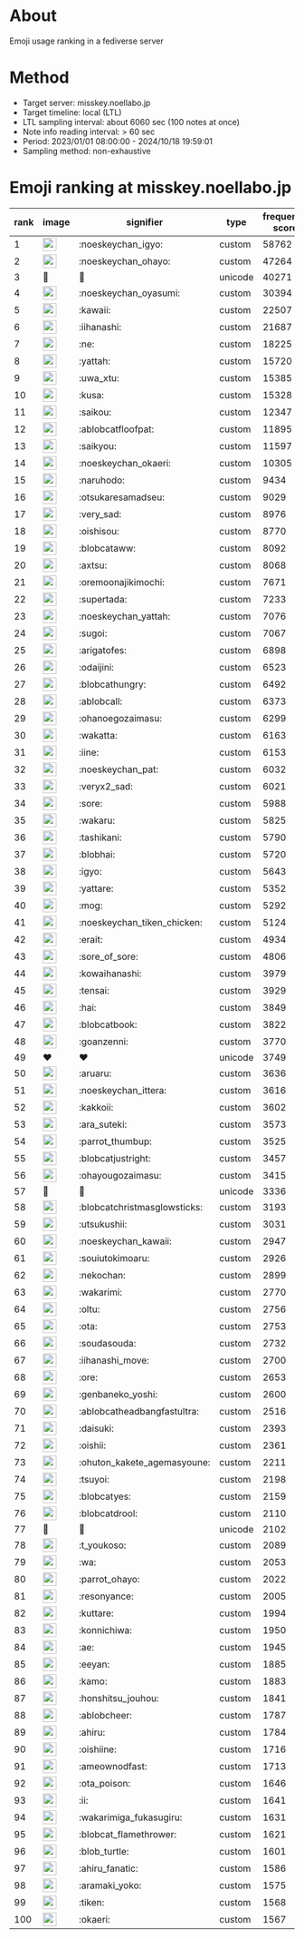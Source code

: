 # About
Emoji usage ranking in a fediverse server

# Method
- Target server: misskey.noellabo.jp
- Target timeline: local (LTL)
- LTL sampling interval: about 6060 sec (100 notes at once)
- Note info reading interval: > 60 sec
- Period: 2023/01/01 08:00:00 - 2024/10/18 19:59:01 
- Sampling method: non-exhaustive

# Emoji ranking at misskey.noellabo.jp

|rank|image|signifier|type|frequency score|
|----|----|----|----|----|
|1|<img height="24" src="https://misskey.noellabo.jp/emoji/noeskeychan_igyo.webp">|:noeskeychan_igyo:|custom|58762|
|2|<img height="24" src="https://misskey.noellabo.jp/emoji/noeskeychan_ohayo.webp">|:noeskeychan_ohayo:|custom|47264|
|3|🎉|🎉|unicode|40271|
|4|<img height="24" src="https://misskey.noellabo.jp/emoji/noeskeychan_oyasumi.webp">|:noeskeychan_oyasumi:|custom|30394|
|5|<img height="24" src="https://misskey.noellabo.jp/emoji/kawaii.webp">|:kawaii:|custom|22507|
|6|<img height="24" src="https://misskey.noellabo.jp/emoji/iihanashi.webp">|:iihanashi:|custom|21687|
|7|<img height="24" src="https://misskey.noellabo.jp/emoji/ne.webp">|:ne:|custom|18225|
|8|<img height="24" src="https://misskey.noellabo.jp/emoji/yattah.webp">|:yattah:|custom|15720|
|9|<img height="24" src="https://misskey.noellabo.jp/emoji/uwa_xtu.webp">|:uwa_xtu:|custom|15385|
|10|<img height="24" src="https://misskey.noellabo.jp/emoji/kusa.webp">|:kusa:|custom|15328|
|11|<img height="24" src="https://misskey.noellabo.jp/emoji/saikou.webp">|:saikou:|custom|12347|
|12|<img height="24" src="https://misskey.noellabo.jp/emoji/ablobcatfloofpat.webp">|:ablobcatfloofpat:|custom|11895|
|13|<img height="24" src="https://misskey.noellabo.jp/emoji/saikyou.webp">|:saikyou:|custom|11597|
|14|<img height="24" src="https://misskey.noellabo.jp/emoji/noeskeychan_okaeri.webp">|:noeskeychan_okaeri:|custom|10305|
|15|<img height="24" src="https://misskey.noellabo.jp/emoji/naruhodo.webp">|:naruhodo:|custom|9434|
|16|<img height="24" src="https://misskey.noellabo.jp/emoji/otsukaresamadseu.webp">|:otsukaresamadseu:|custom|9029|
|17|<img height="24" src="https://misskey.noellabo.jp/emoji/very_sad.webp">|:very_sad:|custom|8976|
|18|<img height="24" src="https://misskey.noellabo.jp/emoji/oishisou.webp">|:oishisou:|custom|8770|
|19|<img height="24" src="https://misskey.noellabo.jp/emoji/blobcataww.webp">|:blobcataww:|custom|8092|
|20|<img height="24" src="https://misskey.noellabo.jp/emoji/axtsu.webp">|:axtsu:|custom|8068|
|21|<img height="24" src="https://misskey.noellabo.jp/emoji/oremoonajikimochi.webp">|:oremoonajikimochi:|custom|7671|
|22|<img height="24" src="https://misskey.noellabo.jp/emoji/supertada.webp">|:supertada:|custom|7233|
|23|<img height="24" src="https://misskey.noellabo.jp/emoji/noeskeychan_yattah.webp">|:noeskeychan_yattah:|custom|7076|
|24|<img height="24" src="https://misskey.noellabo.jp/emoji/sugoi.webp">|:sugoi:|custom|7067|
|25|<img height="24" src="https://misskey.noellabo.jp/emoji/arigatofes.webp">|:arigatofes:|custom|6898|
|26|<img height="24" src="https://misskey.noellabo.jp/emoji/odaijini.webp">|:odaijini:|custom|6523|
|27|<img height="24" src="https://misskey.noellabo.jp/emoji/blobcathungry.webp">|:blobcathungry:|custom|6492|
|28|<img height="24" src="https://misskey.noellabo.jp/emoji/ablobcall.webp">|:ablobcall:|custom|6373|
|29|<img height="24" src="https://misskey.noellabo.jp/emoji/ohanoegozaimasu.webp">|:ohanoegozaimasu:|custom|6299|
|30|<img height="24" src="https://misskey.noellabo.jp/emoji/wakatta.webp">|:wakatta:|custom|6163|
|31|<img height="24" src="https://misskey.noellabo.jp/emoji/iine.webp">|:iine:|custom|6153|
|32|<img height="24" src="https://misskey.noellabo.jp/emoji/noeskeychan_pat.webp">|:noeskeychan_pat:|custom|6032|
|33|<img height="24" src="https://misskey.noellabo.jp/emoji/veryx2_sad.webp">|:veryx2_sad:|custom|6021|
|34|<img height="24" src="https://misskey.noellabo.jp/emoji/sore.webp">|:sore:|custom|5988|
|35|<img height="24" src="https://misskey.noellabo.jp/emoji/wakaru.webp">|:wakaru:|custom|5825|
|36|<img height="24" src="https://misskey.noellabo.jp/emoji/tashikani.webp">|:tashikani:|custom|5790|
|37|<img height="24" src="https://misskey.noellabo.jp/emoji/blobhai.webp">|:blobhai:|custom|5720|
|38|<img height="24" src="https://misskey.noellabo.jp/emoji/igyo.webp">|:igyo:|custom|5643|
|39|<img height="24" src="https://misskey.noellabo.jp/emoji/yattare.webp">|:yattare:|custom|5352|
|40|<img height="24" src="https://misskey.noellabo.jp/emoji/mog.webp">|:mog:|custom|5292|
|41|<img height="24" src="https://misskey.noellabo.jp/emoji/noeskeychan_tiken_chicken.webp">|:noeskeychan_tiken_chicken:|custom|5124|
|42|<img height="24" src="https://misskey.noellabo.jp/emoji/erait.webp">|:erait:|custom|4934|
|43|<img height="24" src="https://misskey.noellabo.jp/emoji/sore_of_sore.webp">|:sore_of_sore:|custom|4806|
|44|<img height="24" src="https://misskey.noellabo.jp/emoji/kowaihanashi.webp">|:kowaihanashi:|custom|3979|
|45|<img height="24" src="https://misskey.noellabo.jp/emoji/tensai.webp">|:tensai:|custom|3929|
|46|<img height="24" src="https://misskey.noellabo.jp/emoji/hai.webp">|:hai:|custom|3849|
|47|<img height="24" src="https://misskey.noellabo.jp/emoji/blobcatbook.webp">|:blobcatbook:|custom|3822|
|48|<img height="24" src="https://misskey.noellabo.jp/emoji/goanzenni.webp">|:goanzenni:|custom|3770|
|49|❤|❤|unicode|3749|
|50|<img height="24" src="https://misskey.noellabo.jp/emoji/aruaru.webp">|:aruaru:|custom|3636|
|51|<img height="24" src="https://misskey.noellabo.jp/emoji/noeskeychan_ittera.webp">|:noeskeychan_ittera:|custom|3616|
|52|<img height="24" src="https://misskey.noellabo.jp/emoji/kakkoii.webp">|:kakkoii:|custom|3602|
|53|<img height="24" src="https://misskey.noellabo.jp/emoji/ara_suteki.webp">|:ara_suteki:|custom|3573|
|54|<img height="24" src="https://misskey.noellabo.jp/emoji/parrot_thumbup.webp">|:parrot_thumbup:|custom|3525|
|55|<img height="24" src="https://misskey.noellabo.jp/emoji/blobcatjustright.webp">|:blobcatjustright:|custom|3457|
|56|<img height="24" src="https://misskey.noellabo.jp/emoji/ohayougozaimasu.webp">|:ohayougozaimasu:|custom|3415|
|57|🍗|🍗|unicode|3336|
|58|<img height="24" src="https://misskey.noellabo.jp/emoji/blobcatchristmasglowsticks.webp">|:blobcatchristmasglowsticks:|custom|3193|
|59|<img height="24" src="https://misskey.noellabo.jp/emoji/utsukushii.webp">|:utsukushii:|custom|3031|
|60|<img height="24" src="https://misskey.noellabo.jp/emoji/noeskeychan_kawaii.webp">|:noeskeychan_kawaii:|custom|2947|
|61|<img height="24" src="https://misskey.noellabo.jp/emoji/souiutokimoaru.webp">|:souiutokimoaru:|custom|2926|
|62|<img height="24" src="https://misskey.noellabo.jp/emoji/nekochan.webp">|:nekochan:|custom|2899|
|63|<img height="24" src="https://misskey.noellabo.jp/emoji/wakarimi.webp">|:wakarimi:|custom|2770|
|64|<img height="24" src="https://misskey.noellabo.jp/emoji/oltu.webp">|:oltu:|custom|2756|
|65|<img height="24" src="https://misskey.noellabo.jp/emoji/ota.webp">|:ota:|custom|2753|
|66|<img height="24" src="https://misskey.noellabo.jp/emoji/soudasouda.webp">|:soudasouda:|custom|2732|
|67|<img height="24" src="https://misskey.noellabo.jp/emoji/iihanashi_move.webp">|:iihanashi_move:|custom|2700|
|68|<img height="24" src="https://misskey.noellabo.jp/emoji/ore.webp">|:ore:|custom|2653|
|69|<img height="24" src="https://misskey.noellabo.jp/emoji/genbaneko_yoshi.webp">|:genbaneko_yoshi:|custom|2600|
|70|<img height="24" src="https://misskey.noellabo.jp/emoji/ablobcatheadbangfastultra.webp">|:ablobcatheadbangfastultra:|custom|2516|
|71|<img height="24" src="https://misskey.noellabo.jp/emoji/daisuki.webp">|:daisuki:|custom|2393|
|72|<img height="24" src="https://misskey.noellabo.jp/emoji/oishii.webp">|:oishii:|custom|2361|
|73|<img height="24" src="https://misskey.noellabo.jp/emoji/ohuton_kakete_agemasyoune.webp">|:ohuton_kakete_agemasyoune:|custom|2211|
|74|<img height="24" src="https://misskey.noellabo.jp/emoji/tsuyoi.webp">|:tsuyoi:|custom|2198|
|75|<img height="24" src="https://misskey.noellabo.jp/emoji/blobcatyes.webp">|:blobcatyes:|custom|2159|
|76|<img height="24" src="https://misskey.noellabo.jp/emoji/blobcatdrool.webp">|:blobcatdrool:|custom|2110|
|77|👀|👀|unicode|2102|
|78|<img height="24" src="https://misskey.noellabo.jp/emoji/t_youkoso.webp">|:t_youkoso:|custom|2089|
|79|<img height="24" src="https://misskey.noellabo.jp/emoji/wa.webp">|:wa:|custom|2053|
|80|<img height="24" src="https://misskey.noellabo.jp/emoji/parrot_ohayo.webp">|:parrot_ohayo:|custom|2022|
|81|<img height="24" src="https://misskey.noellabo.jp/emoji/resonyance.webp">|:resonyance:|custom|2005|
|82|<img height="24" src="https://misskey.noellabo.jp/emoji/kuttare.webp">|:kuttare:|custom|1994|
|83|<img height="24" src="https://misskey.noellabo.jp/emoji/konnichiwa.webp">|:konnichiwa:|custom|1950|
|84|<img height="24" src="https://misskey.noellabo.jp/emoji/ae.webp">|:ae:|custom|1945|
|85|<img height="24" src="https://misskey.noellabo.jp/emoji/eeyan.webp">|:eeyan:|custom|1885|
|86|<img height="24" src="https://misskey.noellabo.jp/emoji/kamo.webp">|:kamo:|custom|1883|
|87|<img height="24" src="https://misskey.noellabo.jp/emoji/honshitsu_jouhou.webp">|:honshitsu_jouhou:|custom|1841|
|88|<img height="24" src="https://misskey.noellabo.jp/emoji/ablobcheer.webp">|:ablobcheer:|custom|1787|
|89|<img height="24" src="https://misskey.noellabo.jp/emoji/ahiru.webp">|:ahiru:|custom|1784|
|90|<img height="24" src="https://misskey.noellabo.jp/emoji/oishiine.webp">|:oishiine:|custom|1716|
|91|<img height="24" src="https://misskey.noellabo.jp/emoji/ameownodfast.webp">|:ameownodfast:|custom|1713|
|92|<img height="24" src="https://misskey.noellabo.jp/emoji/ota_poison.webp">|:ota_poison:|custom|1646|
|93|<img height="24" src="https://misskey.noellabo.jp/emoji/ii.webp">|:ii:|custom|1641|
|94|<img height="24" src="https://misskey.noellabo.jp/emoji/wakarimiga_fukasugiru.webp">|:wakarimiga_fukasugiru:|custom|1631|
|95|<img height="24" src="https://misskey.noellabo.jp/emoji/blobcat_flamethrower.webp">|:blobcat_flamethrower:|custom|1621|
|96|<img height="24" src="https://misskey.noellabo.jp/emoji/blob_turtle.webp">|:blob_turtle:|custom|1601|
|97|<img height="24" src="https://misskey.noellabo.jp/emoji/ahiru_fanatic.webp">|:ahiru_fanatic:|custom|1586|
|98|<img height="24" src="https://misskey.noellabo.jp/emoji/aramaki_yoko.webp">|:aramaki_yoko:|custom|1575|
|99|<img height="24" src="https://misskey.noellabo.jp/emoji/tiken.webp">|:tiken:|custom|1568|
|100|<img height="24" src="https://misskey.noellabo.jp/emoji/okaeri.webp">|:okaeri:|custom|1567|
